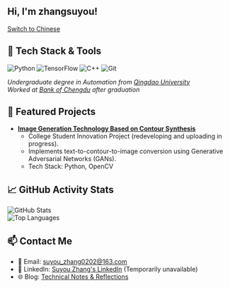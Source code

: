 ## Hi, I'm zhangsuyou!  

[Switch to Chinese](README_CN.md)  

## 🔧 Tech Stack & Tools  
![Python](https://img.shields.io/badge/Python-Expert-green?logo=python) 
![TensorFlow](https://img.shields.io/badge/TensorFlow-beginner-orange?logo=tensorflow) 
![C++](https://img.shields.io/badge/C++-Proficient-blue?logo=c%2B%2B) 
![Git](https://img.shields.io/badge/Git-beginner-orange?logo=git) 

*Undergraduate degree in Automation from [Qingdao University](https://www.qdu.edu.cn/)*  
*Worked at [Bank of Chengdu](https://www.bocd.com.cn/index.html) after graduation*  

## 🚀 Featured Projects  
- **[Image Generation Technology Based on Contour Synthesis](https://github.com/zhangsuyou/gan-image-generation)**  
  - College Student Innovation Project (redeveloping and uploading in progress).  
  - Implements text-to-contour-to-image conversion using Generative Adversarial Networks (GANs).  
  - Tech Stack: Python, OpenCV  

## 📈 GitHub Activity Stats  
![GitHub Stats](https://github-readme-stats.vercel.app/api?username=zhangsuyou&show_icons=true&theme=radical)  
![Top Languages](https://github-readme-stats.vercel.app/api/top-langs/?username=zhangsuyou&layout=compact)  

## 📫 Contact Me  
- 📧 Email: suyou_zhang0202@163.com  
- 💼 LinkedIn: [Suyou Zhang's LinkedIn](https://linkedin.com/in/zhangsuyou) (Temporarily unavailable)  
- 🌐 Blog: [Technical Notes & Reflections](https://zhangsuyou.github.io)  
<!--
**zhangsuyou/zhangsuyou** is a ✨ _special_ ✨ repository because its `README.md` (this file) appears on your GitHub profile.

Here are some ideas to get you started:

- 🔭 I’m currently working on ...
- 🌱 I’m currently learning ...
- 👯 I’m looking to collaborate on ...
- 🤔 I’m looking for help with ...
- 💬 Ask me about ...
- 📫 How to reach me: ...
- 😄 Pronouns: ...
- ⚡ Fun fact: ...
-->
